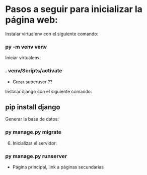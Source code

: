 # Pasos a seguir para inicializar la página web:

Instalar virtualenv con el siguiente comando:

### py -m venv venv

Iniciar virtualenv:

### . venv/Scripts/activate

- Crear superuser ??

Instalar django con el siguiente comando:

## pip install django

Generar la base de datos:

### py manage.py migrate

6. Inicializar el servidor:

### py manage.py runserver 

- Página principal, link a páginas secundarias